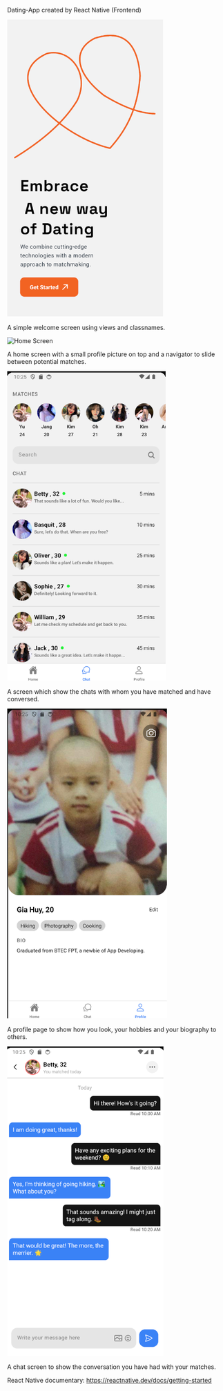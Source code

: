 Dating-App created by React Native (Frontend)


![Welcome Screen](assets/img/welcome-screen.png)

A simple welcome screen using views and classnames.

![Home Screen](assets/img/home-screen.gif)

A home screen with a small profile picture on top and a navigator to slide between potential matches.

![Chats Screen](assets/img/chats-screen.png)

A screen which show the chats with whom you have matched and have conversed.

![Profile Page](assets/img/profile-page.png)

A profile page to show how you look, your hobbies and your biography to others.

![Chat Details Page](assets/img/chat-details-screen.png)

A chat screen to show the conversation you have had with your matches.

React Native documentary: https://reactnative.dev/docs/getting-started

